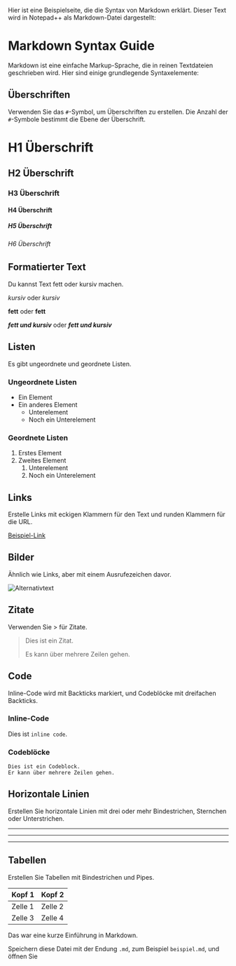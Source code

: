 Hier ist eine Beispielseite, die die Syntax von Markdown erklärt. Dieser Text wird in Notepad++ als Markdown-Datei dargestellt:


# Markdown Syntax Guide

Markdown ist eine einfache Markup-Sprache, die in reinen Textdateien geschrieben wird. Hier sind einige grundlegende Syntaxelemente:

## Überschriften

Verwenden Sie das `#`-Symbol, um Überschriften zu erstellen. Die Anzahl der `#`-Symbole bestimmt die Ebene der Überschrift.


# H1 Überschrift
## H2 Überschrift
### H3 Überschrift
#### H4 Überschrift
##### H5 Überschrift
###### H6 Überschrift


## Formatierter Text

Du kannst Text fett oder kursiv machen.

*kursiv* oder _kursiv_

**fett** oder __fett__

***fett und kursiv*** oder ___fett und kursiv___


## Listen

Es gibt ungeordnete und geordnete Listen.

### Ungeordnete Listen

- Ein Element
- Ein anderes Element
  - Unterelement
  - Noch ein Unterelement

### Geordnete Listen

1. Erstes Element
2. Zweites Element
   1. Unterelement
   2. Noch ein Unterelement


## Links

Erstelle Links mit eckigen Klammern für den Text und runden Klammern für die URL.

[Beispiel-Link](https://www.example.com)


## Bilder

Ähnlich wie Links, aber mit einem Ausrufezeichen davor.

![Alternativtext](https://www.example.com/bild.jpg)


## Zitate

Verwenden Sie > für Zitate.

> Dies ist ein Zitat.
> 
> Es kann über mehrere Zeilen gehen.


## Code

Inline-Code wird mit Backticks markiert, und Codeblöcke mit dreifachen Backticks.

### Inline-Code

Dies ist `inline code`.

### Codeblöcke

```
Dies ist ein Codeblock.
Er kann über mehrere Zeilen gehen.
```

## Horizontale Linien

Erstellen Sie horizontale Linien mit drei oder mehr Bindestrichen, Sternchen oder Unterstrichen.

---
***
___


## Tabellen

Erstellen Sie Tabellen mit Bindestrichen und Pipes.

| Kopf 1 | Kopf 2 |
|--------|--------|
| Zelle 1| Zelle 2|
| Zelle 3| Zelle 4|

Das war eine kurze Einführung in Markdown.

Speichern diese Datei mit der Endung `.md`, zum Beispiel `beispiel.md`, und öffnen Sie